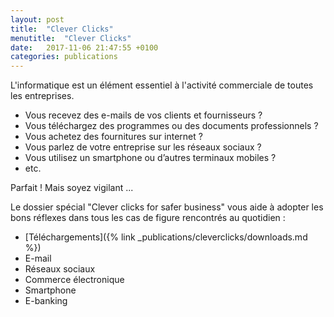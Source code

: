 ```yaml
---
layout: post
title:  "Clever Clicks"
menutitle:  "Clever Clicks"
date:   2017-11-06 21:47:55 +0100
categories: publications
---
```

L'informatique est un élément essentiel à l'activité commerciale de toutes les entreprises.

  - Vous recevez des e-mails de vos clients et fournisseurs ?
  - Vous téléchargez des programmes ou des documents professionnels ?
  - Vous achetez des fournitures sur internet ?
  - Vous parlez de votre entreprise sur les réseaux sociaux ?
  - Vous utilisez un smartphone ou d’autres terminaux mobiles ?
  - etc.

Parfait ! Mais soyez vigilant ...

Le dossier spécial "Clever clicks for safer business" vous aide à adopter les bons réflexes dans tous les cas de figure rencontrés au quotidien :
  - [Téléchargements]({% link _publications/cleverclicks/downloads.md %})
  - E-mail
  - Réseaux sociaux
  - Commerce électronique
  - Smartphone
  - E-banking

